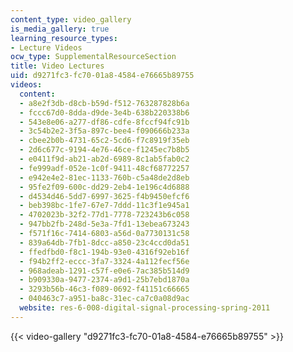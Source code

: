 ```yaml
---
content_type: video_gallery
is_media_gallery: true
learning_resource_types:
- Lecture Videos
ocw_type: SupplementalResourceSection
title: Video Lectures
uid: d9271fc3-fc70-01a8-4584-e76665b89755
videos:
  content:
  - a8e2f3db-d8cb-b59d-f512-763287828b6a
  - fccc67d0-8dda-d9de-3e4b-638b220338b6
  - 543e8e06-a277-df86-cdfe-8fccf94fc91b
  - 3c54b2e2-3f5a-897c-bee4-f090666b233a
  - cbee2b0b-4731-65c2-5cd6-f7c8919f35eb
  - 2d6c677c-9194-4e76-46ce-f1245ec7b8b5
  - e0411f9d-ab21-ab2d-6989-8c1ab5fab0c2
  - fe999adf-052e-1c0f-9411-48cf68772257
  - e942e4e2-81ec-1133-760b-c5a48de2d8eb
  - 95fe2f09-600c-dd29-2eb4-1e196c4d6888
  - d4534d46-5dd7-6997-3625-f4b9450efcf6
  - beb398bc-1fe7-67e7-7ddd-11c3f1e945a1
  - 4702023b-32f2-77d1-7778-723243b6c058
  - 947bb2fb-248d-5e3a-7fd1-13ebea673243
  - f571f16c-7414-6803-a56d-0a7730131c58
  - 839a64db-7fb1-8dcc-a850-23c4ccd0da51
  - ffedfbd0-f8c1-194b-93e0-4316f92eb16f
  - f94b2ff2-eccc-3fa7-3324-4a112fecf56e
  - 968adeab-1291-c57f-e0e6-7ac385b514d9
  - b909330a-9477-2374-a9d1-25b7ebd1870a
  - 3293b56b-46c3-f089-0692-f41151c66665
  - 040463c7-a951-ba8c-31ec-ca7c0a08d9ac
  website: res-6-008-digital-signal-processing-spring-2011
---
```



{{< video-gallery "d9271fc3-fc70-01a8-4584-e76665b89755" >}}

